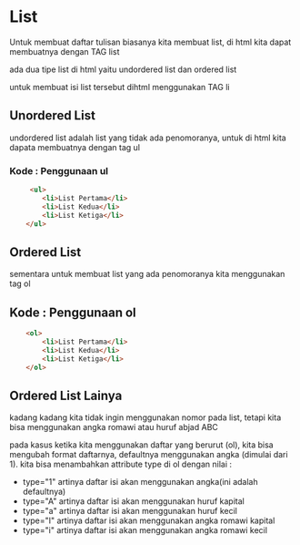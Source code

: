 # List
Untuk membuat daftar tulisan biasanya kita membuat list, di html kita dapat membuatnya dengan TAG list

ada dua tipe list di html yaitu undordered list dan ordered list

untuk membuat isi list tersebut dihtml menggunakan TAG li

## Unordered List
undordered list adalah list yang tidak ada penomoranya, untuk di html kita dapata membuatnya dengan tag ul

### Kode : Penggunaan ul
```html
     <ul>
        <li>List Pertama</li>
        <li>List Kedua</li>
        <li>List Ketiga</li>
    </ul>
```

## Ordered List
sementara untuk membuat list yang ada penomoranya kita menggunakan tag ol

## Kode : Penggunaan ol

```html
    <ol>
        <li>List Pertama</li>
        <li>List Kedua</li>
        <li>List Ketiga</li>
    </ol>
```

## Ordered List Lainya
kadang kadang kita tidak ingin menggunakan nomor pada list, tetapi kita bisa menggunakan angka romawi atau huruf abjad ABC

pada kasus ketika kita menggunakan daftar yang berurut (ol), kita bisa mengubah format daftarnya, defaultnya menggunakan angka (dimulai dari 1).
kita bisa menambahkan attribute type di ol dengan nilai :
- type="1" artinya daftar isi akan menggunakan angka(ini adalah defaultnya)
- type="A" artinya daftar isi akan menggunakan huruf kapital
- type="a" artinya daftar isi akan menggunakan huruf kecil
- type="I" artinya daftar isi akan menggunakan angka romawi kapital
- type="i" artinya daftar isi akan menggunakan angka romawi kecil